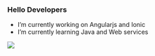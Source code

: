 ### Hello Developers

- I’m currently working on Angularjs and Ionic
- I’m currently learning Java and Web services

<img src="https://github-readme-stats.vercel.app/api?username=iampratapbabu&show_icons=true"/>



